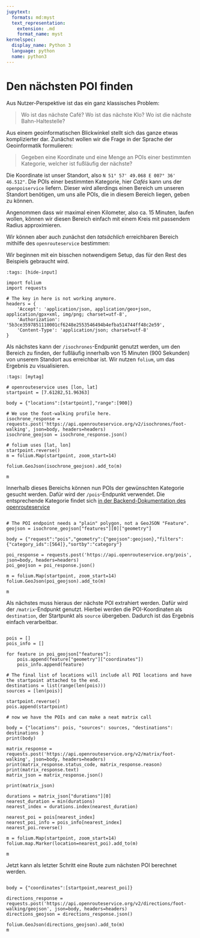 ```yaml
---
jupytext:
  formats: md:myst
  text_representation:
    extension: .md
    format_name: myst
kernelspec:
  display_name: Python 3
  language: python
  name: python3
---
```


# Den nächsten POI finden

Aus Nutzer-Perspektive ist das ein ganz klassisches Problem:

> Wo ist das nächste Café?
> Wo ist das nächste Klo?
> Wo ist die nächste Bahn-Haltestelle?

Aus einem geoinformatischen Blickwinkel stellt sich das ganze etwas komplizierter dar.
Zunächst wollen wir die Frage in der Sprache der Geoinformatik formulieren:

> Gegeben eine Koordinate und eine Menge an POIs einer bestimmten Kategorie, welcher ist fußläufig der nächste?

Die Koordinate ist unser Standort, also `N 51° 57' 49.068 E 007° 36' 46.512"`.  Die POIs einer bestimmten Kategorie, hier _Cafés_ kann uns der `openpoiservice` liefern.
Dieser wird allerdings einen Bereich um unseren Standort benötigen, um uns alle POIs, die in diesem Bereich liegen, geben zu können.

Angenommen dass wir maximal einen Kilometer, also ca. 15 Minuten, laufen
wollen, können wir diesen Bereich einfach mit einem Kreis mit passendem Radius approximieren.

Wir können aber auch zunächst den _tatsächlich_ erreichbaren Bereich mithilfe des `openrouteservice` bestimmen:

Wir beginnen mit ein bisschen notwendigem Setup, das für den Rest des Beispiels gebraucht wird.

```{code-cell} ipython3
:tags: [hide-input]

import folium
import requests

# The key in here is not working anymore.
headers = {
    'Accept': 'application/json, application/geo+json, application/gpx+xml, img/png; charset=utf-8',
    'Authorization': '5b3ce3597851110001cf6248e2553546494b4efba514744ff48c2e59',
    'Content-Type': 'application/json; charset=utf-8'
}
```

Als nächstes kann der `/isochrones`-Endpunkt genutzt werden, um den Bereich zu finden, der fußläufig innerhalb von 15 Minuten (900 Sekunden) von unserem Standort aus erreichbar ist. Wir nutzen `folium`, um das Ergebnis zu visualisieren.


```{code-cell} ipython3
:tags: [mytag]

# openrouteservice uses [lon, lat]
startpoint = [7.61282,51.96363]

body = {"locations":[startpoint],"range":[900]}

# We use the foot-walking profile here.
isochrone_response = requests.post('https://api.openrouteservice.org/v2/isochrones/foot-walking', json=body, headers=headers)
isochrone_geojson = isochrone_response.json()

# folium uses [lat, lon]
startpoint.reverse()
m = folium.Map(startpoint, zoom_start=14)

folium.GeoJson(isochrone_geojson).add_to(m)

m

```

Innerhalb dieses Bereichs können nun POIs der gewünschten Kategorie gesucht werden.
Dafür wird der `/pois`-Endpunkt verwendet. Die entsprechende Kategorie findet sich [in der Backend-Dokumentation des openrouteservice](https://giscience.github.io/openrouteservice/api-reference/endpoints/poi/)

```{code-cell} ipython3

# The POI endpoint needs a "plain" polygon, not a GeoJSON "Feature".
geojson = isochrone_geojson["features"][0]["geometry"]

body = {"request":"pois","geometry":{"geojson":geojson},"filters":{"category_ids":[564]},"sortby":"category"}

poi_response = requests.post('https://api.openrouteservice.org/pois', json=body, headers=headers)
poi_geojson = poi_response.json()

m = folium.Map(startpoint, zoom_start=14)
folium.GeoJson(poi_geojson).add_to(m)

m
```

Als nächstes muss hieraus der nächste POI extrahiert werden. Dafür wird der `/matrix`-Endpunkt genutzt.
Hierbei werden die POI-Koordinaten als `destination`, der Startpunkt als `source` übergeben.
Dadurch ist das Ergebnis einfach verarbeitbar.

```{code-cell} ipython3

pois = []
pois_info = []

for feature in poi_geojson["features"]:
    pois.append(feature["geometry"]["coordinates"])
    pois_info.append(feature)

# The final list of locations will include all POI locations and have the startpoint attached to the end.
destinations = list(range(len(pois)))
sources = [len(pois)]

startpoint.reverse()
pois.append(startpoint)

# now we have the POIs and can make a neat matrix call

body = {"locations": pois, "sources": sources, "destinations": destinations }
print(body)

matrix_response = requests.post('https://api.openrouteservice.org/v2/matrix/foot-walking', json=body, headers=headers)
print(matrix_response.status_code, matrix_response.reason)
print(matrix_response.text)
matrix_json = matrix_response.json()

print(matrix_json)

durations = matrix_json["durations"][0]
nearest_duration = min(durations)
nearest_index = durations.index(nearest_duration)

nearest_poi = pois[nearest_index]
nearest_poi_info = pois_info[nearest_index]
nearest_poi.reverse()

m = folium.Map(startpoint, zoom_start=14)
folium.map.Marker(location=nearest_poi).add_to(m)

m

```

Jetzt kann als letzter Schritt eine Route zum nächsten POI berechnet werden.

```{code-cell} ipython3

body = {"coordinates":[startpoint,nearest_poi]}

directions_response = requests.post('https://api.openrouteservice.org/v2/directions/foot-walking/geojson', json=body, headers=headers)
directions_geojson = directions_response.json()

folium.GeoJson(directions_geojson).add_to(m)
m

```

<!-- This might become a blogpost -->
